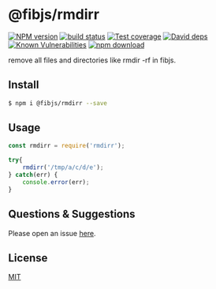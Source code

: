 # @fibjs/rmdirr

[![NPM version][npm-image]][npm-url]
[![build status][travis-image]][travis-url]
[![Test coverage][codecov-image]][codecov-url]
[![David deps][david-image]][david-url]
[![Known Vulnerabilities][snyk-image]][snyk-url]
[![npm download][download-image]][download-url]

[npm-image]: https://img.shields.io/npm/v/@fibjs/rmdirr.svg?style=flat-square
[npm-url]: https://npmjs.org/package/@fibjs/rmdirr
[travis-image]: https://img.shields.io/travis/fibjs-modules/rmdirr.svg?style=flat-square
[travis-url]: https://travis-ci.org/fibjs-modules/rmdirr
[codecov-image]: https://img.shields.io/codecov/c/github/fibjs-modules/rmdirr.svg?style=flat-square
[codecov-url]: https://codecov.io/github/fibjs-modules/rmdirr?branch=master
[david-image]: https://img.shields.io/david/fibjs-modules/rmdirr.svg?style=flat-square
[david-url]: https://david-dm.org/fibjs-modules/rmdirr
[snyk-image]: https://snyk.io/test/npm/@fibjs/rmdirr/badge.svg?style=flat-square
[snyk-url]: https://snyk.io/test/npm/@fibjs/rmdirr
[download-image]: https://img.shields.io/npm/dm/@fibjs/rmdirr.svg?style=flat-square
[download-url]: https://npmjs.org/package/@fibjs/rmdirr

remove all files and directories like rmdir -rf in fibjs.

## Install

```bash
$ npm i @fibjs/rmdirr --save
```

## Usage

```js
const rmdirr = require('rmdirr');

try{
	rmdirr('/tmp/a/c/d/e');
} catch(err) {
	console.error(err);
}

```

## Questions & Suggestions

Please open an issue [here](https://github.com/fibjs-modules/rmdirr/issues).

## License

[MIT](LICENSE)